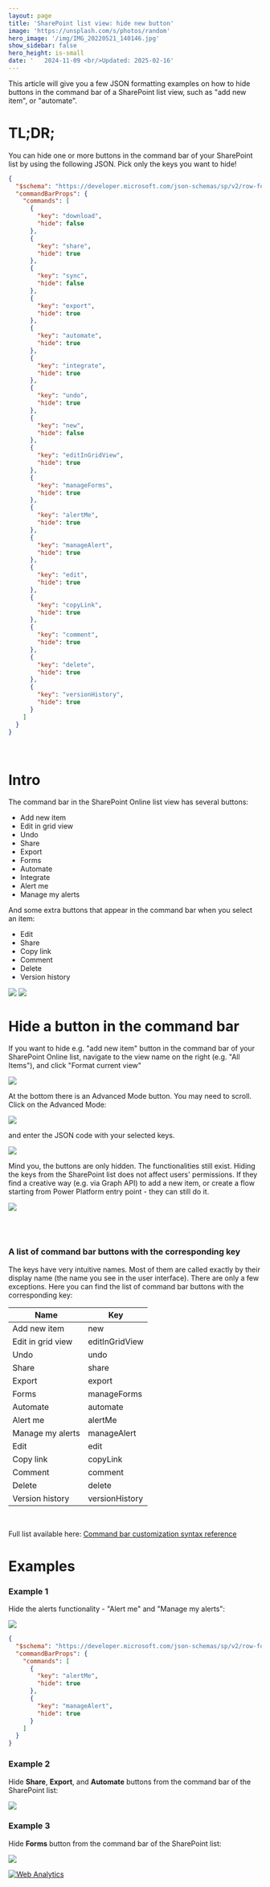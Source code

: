 ```yaml
---
layout: page
title: 'SharePoint list view: hide new button'
image: 'https://unsplash.com/s/photos/random'
hero_image: '/img/IMG_20220521_140146.jpg'
show_sidebar: false
hero_height: is-small
date: '   2024-11-09 <br/>Updated: 2025-02-16'
---
```



This article will give you a few JSON formatting examples on how to hide buttons in the command bar of a SharePoint list view, such as "add new item", or "automate". 


# TL;DR;

You can hide one or more buttons in the command bar of your SharePoint list by using the following JSON. Pick only the keys you want to hide!

```json
{
  "$schema": "https://developer.microsoft.com/json-schemas/sp/v2/row-formatting.schema.json",
  "commandBarProps": {
    "commands": [
      {
        "key": "download",
        "hide": false
      },
      {
        "key": "share",
        "hide": true
      },
      {
        "key": "sync",
        "hide": false
      },
      {
        "key": "export",
        "hide": true
      },
      {
        "key": "automate",
        "hide": true
      },
      {
        "key": "integrate",
        "hide": true
      },
      {
        "key": "undo",
        "hide": true
      },
      {
        "key": "new",
        "hide": false
      },
      {
        "key": "editInGridView",
        "hide": true
      },
      {
        "key": "manageForms",
        "hide": true
      },
      {
        "key": "alertMe",
        "hide": true
      },
      {
        "key": "manageAlert",
        "hide": true
      },
      {
        "key": "edit",
        "hide": true
      },
      {
        "key": "copyLink",
        "hide": true
      },
      {
        "key": "comment",
        "hide": true
      },
      {
        "key": "delete",
        "hide": true
      },
      {
        "key": "versionHistory",
        "hide": true
      }
    ]
  }
}

```

<br/>


# Intro

The command bar in the SharePoint Online list view has several buttons:

* Add new item
* Edit in grid view
* Undo
* Share
* Export
* Forms
* Automate
* Integrate
* Alert me
* Manage my alerts


And some extra buttons that appear in the command bar when you select an item:

* Edit
* Share
* Copy link
* Comment
* Delete
* Version history


<img src="/articles/img/hidebuttons7.png" >

<img src="/articles/images/hidebuttons.png" >

<br/>

# Hide a button in the command bar

If you want to hide e.g. "add new item" button in the command bar of your SharePoint Online list, navigate to the view name on the right (e.g. "All Items"), and click "Format current view"

<img src="/articles/img/hidebuttons3.png" >

 At the bottom there is an Advanced Mode button. You may need to scroll. Click on the Advanced Mode:

<img src="/articles/img/hidebuttons2.png" >

and enter the JSON code with your selected keys.  

<img src="/articles/images/hidebuttons4.png" >



Mind you, the buttons are only hidden. The functionalities still exist. Hiding the keys from the SharePoint list does not affect users' permissions. If they find a creative way (e.g. via Graph API) to add a new item, or create a flow starting from Power Platform entry point - they can still do it.

<img src="/articles/images/hidebuttons.png" >

<br/><br/>

### A list of command bar buttons with the corresponding key

The keys have very intuitive names. Most of them are called exactly by their display name (the name you see in the user interface). There are only a few exceptions. Here you can find the list of command bar buttons with the corresponding key:

| Name | Key |
| -------- | ------- |
| Add new item | new |
| Edit in grid view | editInGridView |
| Undo | undo |
| Share | share |
| Export | export |
| Forms | manageForms |
| Automate| automate |
| Alert me | alertMe |
| Manage my alerts | manageAlert |
| Edit | edit |
| Copy link | copyLink |
| Comment | comment |
| Delete | delete |
| Version history | versionHistory |


<br/>

Full list available here: [Command bar customization syntax reference](https://learn.microsoft.com/en-us/sharepoint/dev/declarative-customization/view-commandbar-formatting) 

# Examples

### Example 1

Hide the alerts functionality - "Alert me" and "Manage my alerts":

<img src="/articles/images/hidebuttons5.png" >


```json
{
  "$schema": "https://developer.microsoft.com/json-schemas/sp/v2/row-formatting.schema.json",
  "commandBarProps": {
    "commands": [
      {
        "key": "alertMe",
        "hide": true
      },
      {
        "key": "manageAlert",
        "hide": true
      }
    ]
  }
}

```

### Example 2

Hide **Share**, **Export**, and **Automate** buttons from the command bar of the SharePoint list:

<img src="/articles/images/hidebuttons4.png" >

### Example 3

Hide **Forms** button from the command bar of the SharePoint list:

<img src="/articles/images/hidebuttons6.png" >






<!-- Default Statcounter code for hide buttons
https://powershellscripts.github.io/articles/en/spo/hidebuttons/
-->
<script type="text/javascript">
var sc_project=13078073; 
var sc_invisible=1; 
var sc_security="0820e95d"; 
var sc_client_storage="disabled"; 
</script>
<script type="text/javascript"
src="https://www.statcounter.com/counter/counter.js"
async></script>
<noscript><div class="statcounter"><a title="Web Analytics"
href="https://statcounter.com/" target="_blank"><img
class="statcounter"
src="https://c.statcounter.com/13078073/0/0820e95d/1/"
alt="Web Analytics"
referrerPolicy="no-referrer-when-downgrade"></a></div></noscript>
<!-- End of Statcounter Code -->